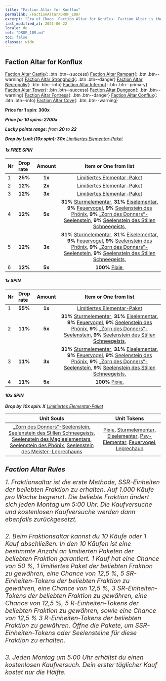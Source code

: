 ```yaml
---
title: "Faction Altar for Konflux"
permalink: /FactionAltar/DROP_109/
excerpt: "Era of Chaos  Faction Altar for Konflux. Faction Altar is the primary method for obtaining SSR units from the popular faction. Limited to 1,000 purchases each week. The popular faction changes at 05:00 every Monday. Purchase attempts and free purchase attempts will also reset then."
last_modified_at: 2021-06-22
locale: de
ref: "DROP_109.md"
toc: false
classes: wide
---
```


##  Faction Altar for **Konflux**

  [Faction Altar Castle](/de/FactionAltar/DROP_101/){: .btn .btn--success} [Faction Altar Rampart](/de/FactionAltar/DROP_102/){: .btn .btn--warning} [Faction Altar Stronghold](/de/FactionAltar/DROP_103/){: .btn .btn--danger} [Faction Altar Necropolis](/de/FactionAltar/DROP_104/){: .btn .btn--info} [Faction Altar Inferno](/de/FactionAltar/DROP_105/){: .btn .btn--primary} [Faction Altar Tower](/de/FactionAltar/DROP_106/){: .btn .btn--success} [Faction Altar Dungeon](/de/FactionAltar/DROP_107/){: .btn .btn--warning} [Faction Altar Fortress](/de/FactionAltar/DROP_108/){: .btn .btn--danger} [Faction Altar Conflux](/de/FactionAltar/DROP_109/){: .btn .btn--info} [Faction Altar Cove](/de/FactionAltar/DROP_112/){: .btn .btn--warning} 

  **Price for 1 spin: 300x** <i class="fas fa-gem"/>

  **Price for 10 spins: 2700x** <i class="fas fa-gem"/>

  **Lucky points range:** from **20** to **22**

  **Drop by Luck (10x spin): 30x** [Limitiertes Elementar-Paket](/ItemsDE/con_2141/)

####  1x FREE SPIN 

  |    Nr    |  Drop rate  |  Amount   |   Item or One from list  |
  |:---------|:------------|:---------:|:------------------------:|
  | 1 | **25%** | **1x** | [Limitiertes Elementar-Paket](/ItemsDE/con_2141/) |
  | 2 | **12%** | **2x** | [Limitiertes Elementar-Paket](/ItemsDE/con_2141/) |
  | 3 | **12%** | **3x** | [Limitiertes Elementar-Paket](/ItemsDE/con_2141/) |
  | 4 | **12%** | **5x** |  **31%** [Sturmelementar](/ItemsDE/unt_263/),  **31%** [Eiselementar](/ItemsDE/unt_264/),  **9%** [Feuervogel](/ItemsDE/unt_268/),  **9%** [Seelenstein des Phönix](/ItemsDE/unt_348/),  **9%** [„Zorn des Donners“-Seelenstein](/ItemsDE/unt_344/),  **9%** [Seelenstein des Stillen Schneegeists](/ItemsDE/unt_345/),  |
  | 5 | **12%** | **3x** |  **31%** [Sturmelementar](/ItemsDE/unt_263/),  **31%** [Eiselementar](/ItemsDE/unt_264/),  **9%** [Feuervogel](/ItemsDE/unt_268/),  **9%** [Seelenstein des Phönix](/ItemsDE/unt_348/),  **9%** [„Zorn des Donners“-Seelenstein](/ItemsDE/unt_344/),  **9%** [Seelenstein des Stillen Schneegeists](/ItemsDE/unt_345/),  |
  | 6 | **12%** | **5x** |  **100%** [Pixie](/ItemsDE/unt_262/),  |


####  1x SPIN 

  |    Nr    |  Drop rate  |  Amount   |   Item or One from list  |
  |:---------|:------------|:---------:|:------------------------:|
  | 1 | **55%** | **1x** | [Limitiertes Elementar-Paket](/ItemsDE/con_2141/) |
  | 2 | **11%** | **5x** |  **31%** [Sturmelementar](/ItemsDE/unt_263/),  **31%** [Eiselementar](/ItemsDE/unt_264/),  **9%** [Feuervogel](/ItemsDE/unt_268/),  **9%** [Seelenstein des Phönix](/ItemsDE/unt_348/),  **9%** [„Zorn des Donners“-Seelenstein](/ItemsDE/unt_344/),  **9%** [Seelenstein des Stillen Schneegeists](/ItemsDE/unt_345/),  |
  | 3 | **11%** | **3x** |  **31%** [Sturmelementar](/ItemsDE/unt_263/),  **31%** [Eiselementar](/ItemsDE/unt_264/),  **9%** [Feuervogel](/ItemsDE/unt_268/),  **9%** [Seelenstein des Phönix](/ItemsDE/unt_348/),  **9%** [„Zorn des Donners“-Seelenstein](/ItemsDE/unt_344/),  **9%** [Seelenstein des Stillen Schneegeists](/ItemsDE/unt_345/),  |
  | 4 | **11%** | **5x** |  **100%** [Pixie](/ItemsDE/unt_262/),  |


####  10x SPIN 

  **Drop by 10x spin: X** [Limitiertes Elementar-Paket](/ItemsDE/con_2141/)

  |    Unit Souls    |  Unit Tokens  |
  |:----------------:|:-------------:|
  | [„Zorn des Donners“-Seelenstein](/ItemsDE/unt_344/), [Seelenstein des Stillen Schneegeists](/ItemsDE/unt_345/), [Seelenstein des Magieelementars](/ItemsDE/unt_347/), [Seelenstein des Phönix](/ItemsDE/unt_348/), [Seelenstein des Meister-Leprechauns](/ItemsDE/unt_349/) | [Pixie](/ItemsDE/unt_262/), [Sturmelementar](/ItemsDE/unt_263/), [Eiselementar](/ItemsDE/unt_264/), [Psy-Elementar](/ItemsDE/unt_267/), [Feuervogel](/ItemsDE/unt_268/), [Leprechaun](/ItemsDE/unt_270/) |



## Faction Altar Rules

  <span style="color: #3c2a1e;font-size:20px">1. Fraktionsaltar ist die erste Methode, SSR-Einheiten der beliebten Fraktion zu erhalten. Auf 1.000 Käufe pro Woche begrenzt. Die beliebte Fraktion ändert sich jeden Montag um 5:00 Uhr. Die Kaufversuche und kostenlosen Kaufversuche werden dann ebenfalls zurückgesetzt.</span><br/>

<br/>  <span style="color: #3c2a1e;font-size:20px">2. Beim Fraktionsaltar kannst du 10 Käufe oder 1 Kauf abschließen. In den 10 Käufen ist eine bestimmte Anzahl an limitierten Paketen der beliebten Fraktion garantiert. 1 Kauf hat eine Chance von 50 %, 1 limitiertes Paket der beliebten Fraktion zu gewähren, eine Chance von 12,5 %, 5 SR-Einheiten-Tokens der beliebten Fraktion zu gewähren, eine Chance von 12,5 %, 3 SR-Einheiten-Tokens der beliebten Fraktion zu gewähren, eine Chance von 12,5 %, 5 R-Einheiten-Tokens der beliebten Fraktion zu gewähren, sowie eine Chance von 12,5 % 3 R-Einheiten-Tokens der beliebten Fraktion zu gewähren. Öffne die Pakete, um SSR-Einheiten-Tokens oder Seelensteine für diese Fraktion zu erhalten.</span>

<br/>  <span style="color: #3c2a1e;font-size:20px">3. Jeden Montag um 5:00 Uhr erhältst du einen kostenlosen Kaufversuch. Dein erster täglicher Kauf kostet nur die Hälfte.</span><br/>

<br/>